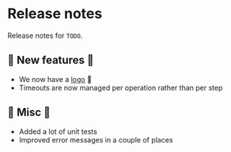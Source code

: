# Release notes

Release notes for `TODO`.

<!--
## :sparkles: UI changes :sparkles:

## :star: Examples :star:

## :boat: Tutorials :boat:

## :wrench: Fixes :wrench:

## :books: Docs :books:
-->

## :dizzy: New features :dizzy:

- We now have a [logo](https://github.com/kyverno/chainsaw/blob/main/.assets/kyverno-chainsaw-horizontal.png) :tada:
- Timeouts are now managed per operation rather than per step

## :guitar: Misc :guitar:

- Added a lot of unit tests
- Improved error messages in a couple of places
